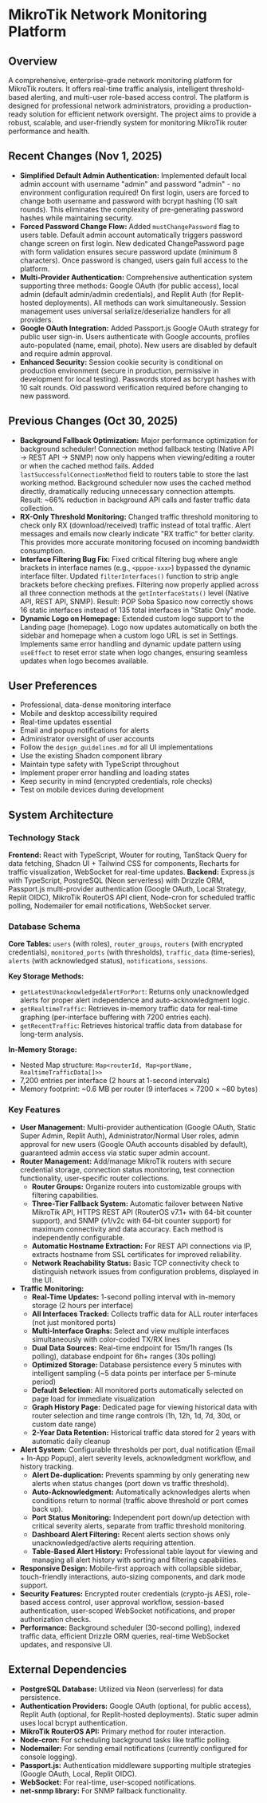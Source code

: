 # MikroTik Network Monitoring Platform

## Overview
A comprehensive, enterprise-grade network monitoring platform for MikroTik routers. It offers real-time traffic analysis, intelligent threshold-based alerting, and multi-user role-based access control. The platform is designed for professional network administrators, providing a production-ready solution for efficient network oversight. The project aims to provide a robust, scalable, and user-friendly system for monitoring MikroTik router performance and health.

## Recent Changes (Nov 1, 2025)
-   **Simplified Default Admin Authentication:** Implemented default local admin account with username "admin" and password "admin" - no environment configuration required! On first login, users are forced to change both username and password with bcrypt hashing (10 salt rounds). This eliminates the complexity of pre-generating password hashes while maintaining security.
-   **Forced Password Change Flow:** Added `mustChangePassword` flag to users table. Default admin account automatically triggers password change screen on first login. New dedicated ChangePassword page with form validation ensures secure password update (minimum 8 characters). Once password is changed, users gain full access to the platform.
-   **Multi-Provider Authentication:** Comprehensive authentication system supporting three methods: Google OAuth (for public access), local admin (default admin/admin credentials), and Replit Auth (for Replit-hosted deployments). All methods can work simultaneously. Session management uses universal serialize/deserialize handlers for all providers.
-   **Google OAuth Integration:** Added Passport.js Google OAuth strategy for public user sign-in. Users authenticate with Google accounts, profiles auto-populated (name, email, photo). New users are disabled by default and require admin approval.
-   **Enhanced Security:** Session cookie security is conditional on production environment (secure in production, permissive in development for local testing). Passwords stored as bcrypt hashes with 10 salt rounds. Old password verification required before changing to new password.

## Previous Changes (Oct 30, 2025)
-   **Background Fallback Optimization:** Major performance optimization for background scheduler! Connection method fallback testing (Native API → REST API → SNMP) now only happens when viewing/editing a router or when the cached method fails. Added `lastSuccessfulConnectionMethod` field to routers table to store the last working method. Background scheduler now uses the cached method directly, dramatically reducing unnecessary connection attempts. Result: ~66% reduction in background API calls and faster traffic data collection.
-   **RX-Only Threshold Monitoring:** Changed traffic threshold monitoring to check only RX (download/received) traffic instead of total traffic. Alert messages and emails now clearly indicate "RX traffic" for better clarity. This provides more accurate monitoring focused on incoming bandwidth consumption.
-   **Interface Filtering Bug Fix:** Fixed critical filtering bug where angle brackets in interface names (e.g., `<pppoe-xxx>`) bypassed the dynamic interface filter. Updated `filterInterfaces()` function to strip angle brackets before checking prefixes. Filtering now properly applied across all three connection methods at the `getInterfaceStats()` level (Native API, REST API, SNMP). Result: POP Soba Spasico now correctly shows 16 static interfaces instead of 135 total interfaces in "Static Only" mode.
-   **Dynamic Logo on Homepage:** Extended custom logo support to the Landing page (homepage). Logo now updates automatically on both the sidebar and homepage when a custom logo URL is set in Settings. Implements same error handling and dynamic update pattern using `useEffect` to reset error state when logo changes, ensuring seamless updates when logo becomes available.

## User Preferences
- Professional, data-dense monitoring interface
- Mobile and desktop accessibility required
- Real-time updates essential
- Email and popup notifications for alerts
- Administrator oversight of user accounts
- Follow the `design_guidelines.md` for all UI implementations
- Use the existing Shadcn component library
- Maintain type safety with TypeScript throughout
- Implement proper error handling and loading states
- Keep security in mind (encrypted credentials, role checks)
- Test on mobile devices during development

## System Architecture

### Technology Stack
**Frontend:** React with TypeScript, Wouter for routing, TanStack Query for data fetching, Shadcn UI + Tailwind CSS for components, Recharts for traffic visualization, WebSocket for real-time updates.
**Backend:** Express.js with TypeScript, PostgreSQL (Neon serverless) with Drizzle ORM, Passport.js multi-provider authentication (Google OAuth, Local Strategy, Replit OIDC), MikroTik RouterOS API client, Node-cron for scheduled traffic polling, Nodemailer for email notifications, WebSocket server.

### Database Schema
**Core Tables:** `users` (with roles), `router_groups`, `routers` (with encrypted credentials), `monitored_ports` (with thresholds), `traffic_data` (time-series), `alerts` (with acknowledged status), `notifications`, `sessions`.

**Key Storage Methods:**
- `getLatestUnacknowledgedAlertForPort`: Returns only unacknowledged alerts for proper alert independence and auto-acknowledgment logic.
- `getRealtimeTraffic`: Retrieves in-memory traffic data for real-time graphing (per-interface buffering with 7200 entries each).
- `getRecentTraffic`: Retrieves historical traffic data from database for long-term analysis.

**In-Memory Storage:**
- Nested Map structure: `Map<routerId, Map<portName, RealtimeTrafficData[]>>`
- 7,200 entries per interface (2 hours at 1-second intervals)
- Memory footprint: ~0.6 MB per router (9 interfaces × 7200 × ~80 bytes)

### Key Features
-   **User Management:** Multi-provider authentication (Google OAuth, Static Super Admin, Replit Auth), Administrator/Normal User roles, admin approval for new users (Google OAuth accounts disabled by default), guaranteed admin access via static super admin account.
-   **Router Management:** Add/manage MikroTik routers with secure credential storage, connection status monitoring, test connection functionality, user-specific router collections.
    -   **Router Groups:** Organize routers into customizable groups with filtering capabilities.
    -   **Three-Tier Fallback System:** Automatic failover between Native MikroTik API, HTTPS REST API (RouterOS v7.1+ with 64-bit counter support), and SNMP (v1/v2c with 64-bit counter support) for maximum connectivity and data accuracy. Each method is independently configurable.
    -   **Automatic Hostname Extraction:** For REST API connections via IP, extracts hostname from SSL certificates for improved reliability.
    -   **Network Reachability Status:** Basic TCP connectivity check to distinguish network issues from configuration problems, displayed in the UI.
-   **Traffic Monitoring:** 
    -   **Real-Time Updates:** 1-second polling interval with in-memory storage (2 hours per interface)
    -   **All Interfaces Tracked:** Collects traffic data for ALL router interfaces (not just monitored ports)
    -   **Multi-Interface Graphs:** Select and view multiple interfaces simultaneously with color-coded TX/RX lines
    -   **Dual Data Sources:** Real-time endpoint for 15m/1h ranges (1s polling), database endpoint for 6h+ ranges (30s polling)
    -   **Optimized Storage:** Database persistence every 5 minutes with intelligent sampling (~5 data points per interface per 5-minute period)
    -   **Default Selection:** All monitored ports automatically selected on page load for immediate visualization
    -   **Graph History Page:** Dedicated page for viewing historical data with router selection and time range controls (1h, 12h, 1d, 7d, 30d, or custom date range)
    -   **2-Year Data Retention:** Historical traffic data stored for 2 years with automatic daily cleanup
-   **Alert System:** Configurable thresholds per port, dual notification (Email + In-App Popup), alert severity levels, acknowledgment workflow, and history tracking.
    -   **Alert De-duplication:** Prevents spamming by only generating new alerts when status changes (port down vs traffic threshold).
    -   **Auto-Acknowledgment:** Automatically acknowledges alerts when conditions return to normal (traffic above threshold or port comes back up).
    -   **Port Status Monitoring:** Independent port down/up detection with critical severity alerts, separate from traffic threshold monitoring.
    -   **Dashboard Alert Filtering:** Recent alerts section shows only unacknowledged/active alerts requiring attention.
    -   **Table-Based Alert History:** Professional table layout for viewing and managing all alert history with sorting and filtering capabilities.
-   **Responsive Design:** Mobile-first approach with collapsible sidebar, touch-friendly interactions, auto-sizing components, and dark mode support.
-   **Security Features:** Encrypted router credentials (crypto-js AES), role-based access control, user approval workflow, session-based authentication, user-scoped WebSocket notifications, and proper authorization checks.
-   **Performance:** Background scheduler (30-second polling), indexed traffic data, efficient Drizzle ORM queries, real-time WebSocket updates, and responsive UI.

## External Dependencies
-   **PostgreSQL Database:** Utilized via Neon (serverless) for data persistence.
-   **Authentication Providers:** Google OAuth (optional, for public access), Replit Auth (optional, for Replit-hosted deployments). Static super admin uses local bcrypt authentication.
-   **MikroTik RouterOS API:** Primary method for router interaction.
-   **Node-cron:** For scheduling background tasks like traffic polling.
-   **Nodemailer:** For sending email notifications (currently configured for console logging).
-   **Passport.js:** Authentication middleware supporting multiple strategies (Google OAuth, Local, Replit OIDC).
-   **WebSocket:** For real-time, user-scoped notifications.
-   **net-snmp library:** For SNMP fallback functionality.